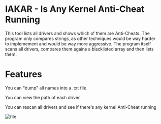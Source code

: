 <h1>IAKAR - Is Any Kernel Anti-Cheat Running</h1>
<p> This tool lists all drivers and shows which of them are Anti-Cheats. The program only compares strings, as other techniques would be way harder to implemement and would be way more aggressive. The program itself scans all drivers,
compares them agains a blacklisted array and then lists them.</p>

<h1> Features </h1>
<p> You can "dump" all names into a .txt file.</p>
<p> You can view the path of each driver</p>
<p> You can rescan all drivers and see if there's any kernel Anti-Cheat running</p>

![file](https://github.com/user-attachments/assets/6c89a377-4061-4e71-aedf-72cc5854b9ff)

